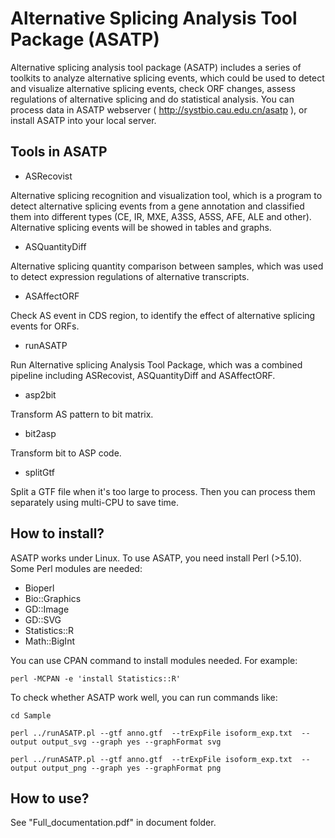 

# Alternative Splicing Analysis Tool Package (ASATP)

Alternative splicing analysis tool package (ASATP) includes a series of toolkits to analyze alternative splicing events, which could be used to 
 	detect and visualize alternative splicing events, 
 	check ORF changes, 
 	assess regulations of alternative splicing and 
 	do statistical analysis. 
You can process data in ASATP webserver ( http://systbio.cau.edu.cn/asatp ), or install ASATP into your local server.  

## Tools in ASATP
- ASRecovist

Alternative splicing recognition and visualization tool, which is a program to detect alternative splicing events from a gene annotation and classified them into different types (CE, IR, MXE, A3SS, A5SS, AFE, ALE and other). Alternative splicing events will be showed in tables and graphs. 

- ASQuantityDiff

Alternative splicing quantity comparison between samples, which was used to detect expression regulations of alternative transcripts.

- ASAffectORF

Check AS event in CDS region, to identify the effect of alternative splicing events for ORFs.

- runASATP

Run Alternative splicing Analysis Tool Package, which was a combined pipeline including ASRecovist, ASQuantityDiff and ASAffectORF.

- asp2bit

Transform AS pattern to bit matrix.

- bit2asp

Transform bit to ASP code.

- splitGtf

Split a GTF file when it's too large to process. Then you can process them separately using multi-CPU to save time.


## How to install?

ASATP works under Linux. To use ASATP, you need install Perl (>5.10). Some Perl modules are needed:

- Bioperl
- Bio::Graphics
- GD::Image
- GD::SVG
- Statistics::R
- Math::BigInt

You can use CPAN command to install modules needed. For example: 


	perl -MCPAN -e 'install Statistics::R' 

	
To check whether ASATP work well, you can run commands like:

	cd Sample	

	perl ../runASATP.pl --gtf anno.gtf  --trExpFile isoform_exp.txt  --output output_svg --graph yes --graphFormat svg

	perl ../runASATP.pl --gtf anno.gtf  --trExpFile isoform_exp.txt  --output output_png --graph yes --graphFormat png


## How to use?

See "Full_documentation.pdf" in document folder.





